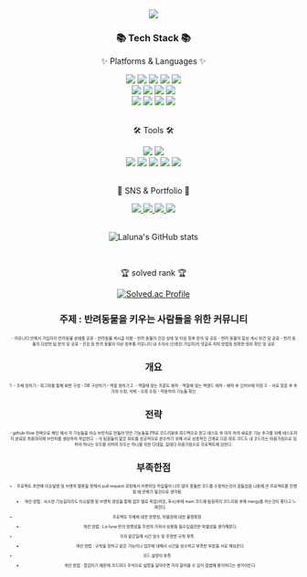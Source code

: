 <div align=center>
	<img src="https://capsule-render.vercel.app/api?type=waving&color=auto&height=200&section=header&text=La-Luna-team!&fontSize=90" />	
</div>
<div align=center>
	<h3>📚 Tech Stack 📚</h3>
	<p>✨ Platforms & Languages ✨</p>
</div>
<div align="center">
	<img src="https://img.shields.io/badge/Java-007396?style=flat&logo=Conda-Forge&logoColor=white" />
	<img src="https://img.shields.io/badge/HTML5-E34F26?style=flat&logo=HTML5&logoColor=white" />
	<img src="https://img.shields.io/badge/CSS3-1572B6?style=flat&logo=CSS3&logoColor=white" />
	<img src="https://img.shields.io/badge/JavaScript-F7DF1E?style=flat&logo=JavaScript&logoColor=white" />
	<img src="https://img.shields.io/badge/jQuery-0769AD?style=flat&logo=jQuery&logoColor=white" />
	<br>
	<img src="https://img.shields.io/badge/Spring-6DB33F?style=flat&logo=Spring&logoColor=white" />
	<img src="https://img.shields.io/badge/Bootstrap-7952B3?style=flat&logo=Bootstrap&logoColor=white" />
	<img src="https://img.shields.io/badge/Selenium-43B02A?style=flat&logo=Selenium&logoColor=white" />
	<img src="https://img.shields.io/badge/Mybatis-000000?style=flat&logo=Fluentd&logoColor=white" />
	<br>
	<img src="https://img.shields.io/badge/Oracle%20SQL-F80000?style=flat&logo=Oracle&logoColor=white" />
	<img src="https://img.shields.io/badge/MySQL-4479A1?style=flat&logo=MySQL&logoColor=white" />
	<img src="https://img.shields.io/badge/MariaDB-003545?style=flat&logo=MariaDB&logoColor=white" />
	<img src="https://img.shields.io/badge/Linux-FCC624?style=flat&logo=Linux&logoColor=white" />
</div>
<br>
<div align=center>
	<p>🛠 Tools 🛠</p>
</div>
<div align=center>
	<img src="https://img.shields.io/badge/Eclipse%20IDE-2C2255?style=flat&logo=EclipseIDE&logoColor=white" />
	<img src="https://img.shields.io/badge/Visual%20Studio%20Code-007ACC?style=flat&logo=VisualStudioCode&logoColor=white" />
	<br>
	<img src="https://img.shields.io/badge/Tomcat-F8DC75?style=flat&logo=ApacheTomcat&logoColor=white" />
	<img src="https://img.shields.io/badge/NGINX-009639?style=flat&logo=NGINX&logoColor=white" />
	<img src="https://img.shields.io/badge/AWS-232F3E?style=flat&logo=AmazonAWS&logoColor=white" />
	<img src="https://img.shields.io/badge/SVN-809CC9?style=flat&logo=Subversion&logoColor=white" />
	<img src="https://img.shields.io/badge/GitHub-181717?style=flat&logo=GitHub&logoColor=white" />
</div>
<br>
<div align=center>
	<p>🎨 SNS & Portfolio 🎨</p>
</div>
<div align=center>
	<a href=" ">
		<img src="https://img.shields.io/badge/Portfolio-FF3633?style=flat&logo=Micro.blog&logoColor=white" />
	</a>
	<a href=" ">
		<img src="https://img.shields.io/badge/Blog-FF9800?style=flat&logo=Blogger&logoColor=white" />
	</a>
	<a href=" ">
		<img src="https://img.shields.io/badge/Mail-30B980?style=flat&logo=Gmail&logoColor=white" />
	</a>
	<a href=" ">
		<img src="https://img.shields.io/badge/Notion-000000?style=flat&logo=Notion&logoColor=white" />
	</a>
	<br>
</div>
<div align=center>
	<br>
	
 ![Laluna's GitHub stats](https://github-readme-stats.vercel.app/api?username=La-Luna&show_icons=true&theme=radical)
	
<br>
<p>🏆 solved rank 🏆</p>
	
[![Solved.ac Profile](http://mazassumnida.wtf/api/v2/generate_badge?boj=La-Luna)](https://solved.ac/La-Luna)


### 주제 : 반려동물을 키우는 사람들을 위한 커뮤니티
<div style="font-size:50%">
- 커뮤니티 안에서 가입자의 반려동물 상태를 공유
- 반려동물 게시글 이용
    - 반려 동물의 건강 상태 및 이상 징후 문의 및 공유
    - 반려 동물의 일상 게시 보관 및 공유
    - 반려 동물의 다양한 팁 문의 및 공유
- 건강 등 반려 동물의 이상 징후를
커뮤니티 내 수의사 (인증된 가입자)의 댓글로
처치 방법등 정확한 정보 확인 및 공유  </div>

 
### 개요

<div style="font-size:50%">
1.
- 주제 정하기
- 피그마를 통해 화면 구성
- DB 구성하기
- 역할 정하기
2.
- 역할에 맞는 프론트 제작
- 역할에 맞는 백엔드 제작
- 제작 후 깃허브에 저장
3.
- 서로 맞춘 후 추가와 수정, 삭제
- 오류 수정
- 작동하여 기능들 확인
</div>



### 전략
<div style="font-size:50%">
- github-flow 전략으로 메인 에서 각 기능들을 이슈 브런치로 만들어 만든 기능들을 PR로 코드리뷰와
  피드백으르 받고 테스트 후 마지 하여 새로운 기능 추가를 위해 테스트까지 완료된 최종마지에 브런치를 생성하여 작업한다.
- 각 팀원들이 맡은 파트를 성공적으로 완수하기 위해 서로 상호적인 관계로 다른 파트 코드도 내 코드라는
  마음가짐으로 임하여 하나는 모두를 위하여 모두는 하나를 위한 다대일, 일대다 마음가짐으로 프로젝트에 임한다.
	
  </div>

### 부족한점

<div style="font-size:50%">

- 프로젝트 초반에 이슈발행 및 브랜치 활용을 못해서 pull request 과정에서
브랜치당 작업물이 너무 많아 충돌한 코드를 수정하는것이 힘들었음
나중에 큰 프로젝트를 진행할 때 문제가 될것으로 생각됨
    - 개선 방법 : 사소한 기능일지라도 이슈발행 및 브랜치 생성을 통해 업무 별로 작업(커밋, 푸시)후에 main 코드에
    팀원끼리 코드리뷰 후에 mergy를 하는것이 좋다고 느껴진다.
- 프로젝트 주제에 대한 방향성, 차별성에 대한 불명확함
    - 개선 방법 : La-luna 만의 방향성을 뚜렷히 가져서 상용화 될수있을만한 차별성을 생각해본다.
- 각자 맡은일에 시간 엄수 및 뚜렷한 규칙 부족
    - 개선 방법 : 규칙을 정하고 맡은 기능이나 업무에 대해서 시간을 엄수하고 부족한 부분을 서로 채워준다.
- 코드 설명이 부족
    - 개선 방법 : 협업이기 때문에 코드마다 주석으로 설명을 달아주면 각자 알아볼 수 있어 협엽에 용이하다는 생각이든다.
    
    </div>


 
